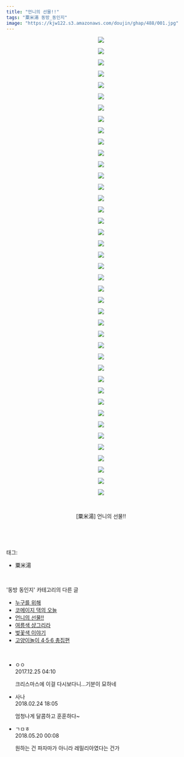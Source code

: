 ```yaml
---
title: "언니의 선물!!"
tags: "粟米湯 동방_동인지"
image: "https://kjw122.s3.amazonaws.com/doujin/ghap/488/001.jpg"
---
```

<div class="article">
<p style="text-align: center; clear: none; float: none;"><img src="{{ site.imgserver5 }}/ghap/488/001.jpg"/></p>
<p style="text-align: center; clear: none; float: none;"><img src="{{ site.imgserver5 }}/ghap/488/002.jpg"/></p>
<p style="text-align: center; clear: none; float: none;"><img src="{{ site.imgserver5 }}/ghap/488/003.jpg"/></p>
<p style="text-align: center; clear: none; float: none;"><img src="{{ site.imgserver5 }}/ghap/488/004.jpg"/></p>
<p style="text-align: center; clear: none; float: none;"><img src="{{ site.imgserver5 }}/ghap/488/005.jpg"/></p>
<p style="text-align: center; clear: none; float: none;"><img src="{{ site.imgserver5 }}/ghap/488/006.jpg"/></p>
<p style="text-align: center; clear: none; float: none;"><img src="{{ site.imgserver5 }}/ghap/488/007.jpg"/></p>
<p style="text-align: center; clear: none; float: none;"><img src="{{ site.imgserver5 }}/ghap/488/008.jpg"/></p>
<p style="text-align: center; clear: none; float: none;"><img src="{{ site.imgserver5 }}/ghap/488/009.jpg"/></p>
<p style="text-align: center; clear: none; float: none;"><img src="{{ site.imgserver5 }}/ghap/488/010.jpg"/></p>
<p style="text-align: center; clear: none; float: none;"><img src="{{ site.imgserver5 }}/ghap/488/011.jpg"/></p>
<p style="text-align: center; clear: none; float: none;"><img src="{{ site.imgserver5 }}/ghap/488/012.jpg"/></p>
<p style="text-align: center; clear: none; float: none;"><img src="{{ site.imgserver5 }}/ghap/488/013.jpg"/></p>
<p style="text-align: center; clear: none; float: none;"><img src="{{ site.imgserver5 }}/ghap/488/014.jpg"/></p>
<p style="text-align: center; clear: none; float: none;"><img src="{{ site.imgserver5 }}/ghap/488/015.jpg"/></p>
<p style="text-align: center; clear: none; float: none;"><img src="{{ site.imgserver5 }}/ghap/488/016.jpg"/></p>
<p style="text-align: center; clear: none; float: none;"><img src="{{ site.imgserver5 }}/ghap/488/017.jpg"/></p>
<p style="text-align: center; clear: none; float: none;"><img src="{{ site.imgserver5 }}/ghap/488/018.jpg"/></p>
<p style="text-align: center; clear: none; float: none;"><img src="{{ site.imgserver5 }}/ghap/488/019.jpg"/></p>
<p style="text-align: center; clear: none; float: none;"><img src="{{ site.imgserver5 }}/ghap/488/020.jpg"/></p>
<p style="text-align: center; clear: none; float: none;"><img src="{{ site.imgserver5 }}/ghap/488/021.jpg"/></p>
<p style="text-align: center; clear: none; float: none;"><img src="{{ site.imgserver5 }}/ghap/488/022.jpg"/></p>
<p style="text-align: center; clear: none; float: none;"><img src="{{ site.imgserver5 }}/ghap/488/023.jpg"/></p>
<p style="text-align: center; clear: none; float: none;"><img src="{{ site.imgserver5 }}/ghap/488/024.jpg"/></p>
<p style="text-align: center; clear: none; float: none;"><img src="{{ site.imgserver5 }}/ghap/488/025.jpg"/></p>
<p style="text-align: center; clear: none; float: none;"><img src="{{ site.imgserver5 }}/ghap/488/026.jpg"/></p>
<p style="text-align: center; clear: none; float: none;"><img src="{{ site.imgserver5 }}/ghap/488/027.jpg"/></p>
<p style="text-align: center; clear: none; float: none;"><img src="{{ site.imgserver5 }}/ghap/488/028.jpg"/></p>
<p style="text-align: center; clear: none; float: none;"><img src="{{ site.imgserver5 }}/ghap/488/029.jpg"/></p>
<p style="text-align: center; clear: none; float: none;"><img src="{{ site.imgserver5 }}/ghap/488/030.jpg"/></p>
<p style="text-align: center; clear: none; float: none;"><img src="{{ site.imgserver5 }}/ghap/488/031.jpg"/></p>
<p style="text-align: center; clear: none; float: none;"><img src="{{ site.imgserver5 }}/ghap/488/032.jpg"/></p>
<p style="text-align: center; clear: none; float: none;"><img src="{{ site.imgserver5 }}/ghap/488/033.jpg"/></p>
<p style="text-align: center; clear: none; float: none;"><img src="{{ site.imgserver5 }}/ghap/488/034.jpg"/></p>
<p style="text-align: center; clear: none; float: none;"><img src="{{ site.imgserver5 }}/ghap/488/035.jpg"/></p>
<p style="text-align: center; clear: none; float: none;"><img src="{{ site.imgserver5 }}/ghap/488/036.jpg"/></p>
<p style="text-align: center; clear: none; float: none;"><img src="{{ site.imgserver5 }}/ghap/488/037.jpg"/></p>
<p style="text-align: center; clear: none; float: none;"><img src="{{ site.imgserver5 }}/ghap/488/038.jpg"/></p>
<p style="text-align: center; clear: none; float: none;"><img src="{{ site.imgserver5 }}/ghap/488/039.jpg"/></p>
<p style="text-align: center; clear: none; float: none;"><img src="{{ site.imgserver5 }}/ghap/488/040.jpg"/></p>
<p style="text-align: center; clear: none; float: none;"><img src="{{ site.imgserver5 }}/ghap/488/041.jpg"/></p>
<p style="text-align: center; clear: none; float: none;"><br/></p>
<p style="text-align: center; clear: none; float: none;">[粟米湯] 언니의 선물!!</p>
<p><br/></p>
</div><br/>
<div class="tagTrail">
<p>태그: </p>
<ul>
<li>粟米湯</li>
</ul>
</div><br/>
<div class="another">
<p>'동방 동인지' 카테고리의 다른 글</p>
<ul>
<li><a href="/ghap_490">누구를 위해</a></li>
<li><a href="/ghap_489">코메이지 댁의 오늘</a></li>
<li><a href="/ghap_488">언니의 선물!!</a></li>
<li><a href="/ghap_487">여름색 샹그리라</a></li>
<li><a href="/ghap_486">벚꽃색 이야기</a></li>
<li><a href="/ghap_485">고양이놀이 4·5·6 총집편</a></li>
</ul>
</div><br/>
<div class="cb_module cb_fluid">
<div class="cb_wrt cb_profile">
<div class="comment">
<ul>
<li class="cb_thumb_off" id="comment15159130">
<div class="cb_comment_area">
<div class="cb_info_area">
<div class="cb_section">
<span class="cb_nick_name">ㅇㅇ</span>
</div>
<div class="cb_section">
<span class="cb_date">2017.12.25 04:10 </span>
</div>
</div>
<div class="cb_dsc_comment">
<p class="cb_dsc">
											크리스마스에 이걸 다시보다니...기분이 묘하네
										</p>
</div>
</div></li>
<li class="cb_thumb_off" id="comment15205927">
<div class="cb_comment_area">
<div class="cb_info_area">
<div class="cb_section">
<span class="cb_nick_name">사나</span>
</div>
<div class="cb_section">
<span class="cb_date">2018.02.24 18:05 </span>
</div>
</div>
<div class="cb_dsc_comment">
<p class="cb_dsc">
											엄청나게 달콤하고 훈훈하다~
										</p>
</div>
</div></li>
<li class="cb_thumb_off" id="comment15258884">
<div class="cb_comment_area">
<div class="cb_info_area">
<div class="cb_section">
<span class="cb_nick_name">ㄱㅁㅎ</span>
</div>
<div class="cb_section">
<span class="cb_date">2018.05.20 00:08 </span>
</div>
</div>
<div class="cb_dsc_comment">
<p class="cb_dsc">
											원하는 건 파자마가 아니라 레밀리아였다는 건가
										</p>
</div>
</div></li>
</ul>
</div>
</div><!-- commentList close -->
</div><br/>
